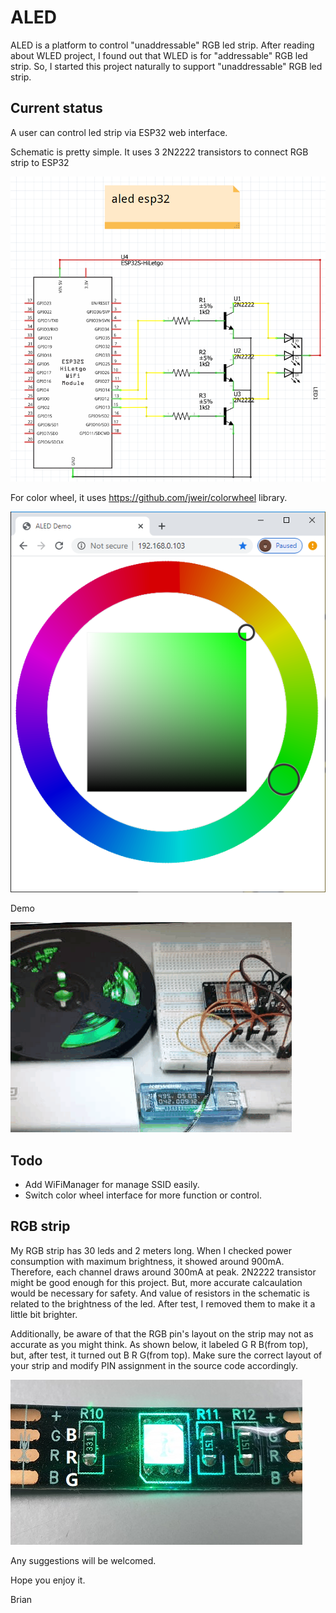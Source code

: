 # ALED

ALED is a platform to control "unaddressable" RGB led strip. After reading about WLED project, I found out that WLED is for "addressable" RGB led strip. So, I started this project naturally to support "unaddressable" RGB led strip.

## Current status

A user can control led strip via ESP32 web interface.

Schematic is pretty simple. It uses 3 2N2222 transistors to connect RGB strip to ESP32

![Schematic](https://github.com/briankimstudio/aled/blob/master/schematic.png)

For color wheel, it uses https://github.com/jweir/colorwheel library.

![Web interface](https://github.com/briankimstudio/aled/blob/master/aled_web_interface.png)

Demo

![Demo](https://github.com/briankimstudio/aled/blob/master/aled_demo.gif)

## Todo

- Add WiFiManager for manage SSID easily.
- Switch color wheel interface for more function or control.

## RGB strip

My RGB strip has 30 leds and 2 meters long. When I checked power consumption with maximum brightness, it showed around 900mA. Therefore, each channel draws around 300mA at peak. 2N2222 transistor might be good enough for this project. But, more accurate calcaulation would be necessary for safety. And value of resistors in the schematic is related to the brightness of the led. After test, I removed them to make it a little bit brighter.

Additionally, be aware of that the RGB pin's layout on the strip may not as accurate as you might think. As shown below, it labeled G R B(from top), but, after test, it turned out B R G(from top). Make sure the correct layout of your strip and modify PIN assignment in the source code accordingly. 

![RGB strip](https://github.com/briankimstudio/aled/blob/master/rgb_led_strip.jpg)

Any suggestions will be welcomed.

Hope you enjoy it.

Brian
